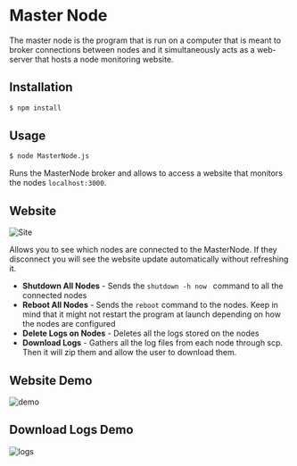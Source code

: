 Master Node
===================

The master node is the program that is run on a computer that is meant to broker connections between nodes and it simultaneously acts as a web-server that hosts a node monitoring website. 

## Installation

```bash
$ npm install 
```

## Usage

```bash
$ node MasterNode.js
```

Runs the MasterNode broker and allows to access a website that monitors the nodes ```localhost:3000```.

## Website 

![Site](https://github.com/rush2sk8/Intel-Edison-PS/blob/master/images/site.png?raw=true )

Allows you to see which nodes are connected to the MasterNode. If they disconnect you will see the website update automatically without refreshing it. 

 - **Shutdown All Nodes** - Sends the ```shutdown -h now ``` command to all the connected nodes
 - **Reboot All Nodes** - Sends the ```reboot``` command to the nodes. Keep in mind that it might not restart the program at launch depending on how the nodes are configured
 - **Delete Logs on Nodes** - Deletes all the logs stored on the nodes
 - **Download Logs** - Gathers all the log files from each node through scp. Then it will zip them and allow the user to download them.

## Website Demo
![demo](https://github.com/rush2sk8/Intel-Edison-PS/blob/master/website%20demo.gif?raw=true)

## Download Logs Demo
![logs](https://github.com/rush2sk8/Intel-Edison-PS/blob/master/logscom.gif?raw=true)
